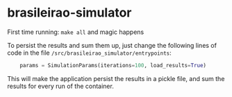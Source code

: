 # brasileirao-simulator

First time running: `make all` and magic happens

To persist the results and sum them up, just change the following lines of code in the file `/src/brasileirao_simulator/entrypoints`:

```python
    params = SimulationParams(iterations=100, load_results=True)
```
This will make the application persist the results in a pickle file, and sum the results for every run of the container.
